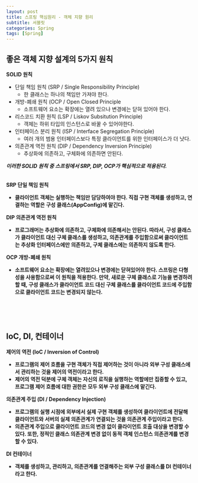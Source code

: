 ```yaml
---
layout: post
title: 스프링 핵심원리 - 객체 지향 원리
subtitle: 서블릿
categories: Spring
tags: [Spring]
---
```


## 좋은 객체 지향 설계의 5가지 원칙

**SOLID 원칙**
- 단일 책임 원칙 (SRP / Single Responsibility Principle)
  - 한 클래스는 하나의 책임만 가져야 한다.
- 개방-폐쇄 원칙 (OCP / Open Closed Principle
  - 소프트웨어 요소는 확장에는 열려 있으나 변경에는 닫혀 있어야 한다.
- 리스코드 치환 원칙 (LSP / Liskov Subsitution Principle)
  - 객체는 하위 타입의 인스턴스로 바꿀 수 있어야한다.
- 인터페이스 분리 원칙 (ISP / Interface Segregation Principle)
  - 여러 개의 범용 인터페이스보다 특정 클라이언트를 위한 인터페이스가 더 낫다.
- 의존관계 역전 원칙 (DIP / Dependency Inversion Principle)
  - 추상화에 의존하고, 구체화에 의존하면 안된다.

*<b>이러한 SOLID 원칙 중 스프링에서 SRP, DIP, OCP가 핵심적으로 적용된다.<b>*
<br><br>

**SRP 단일 책임 원칙**
- 클라이언트 객체는 실행하는 책임만 담당하여야 한다. 직접 구현 객체를 생성하고, 연결하는 역할은 구성 클래스(AppConfig)에 맡긴다.

**DIP 의존관계 역전 원칙**
- 프로그래머는 추상화에 의존하고, 구체화에 의존해서는 안된다. 따라서, 구성 클래스가 클라이언트 대신 구체 클래스를 생성하고, 의존관계를 주입함으로써 클라이언트는 추상화 인터페이스에만 의존하고, 구체 클래스에는 의존하지 않도록 한다.

**OCP 개방-폐쇄 원칙**
- 소프트웨어 요소는 확장에는 열려있으나 변경에는 닫혀있어야 한다. 스프링은 다형성을 사용함으로써 이 원칙을 적용한다. 만약, 새로운 구체 클래스로 기능을 변경하려 할 때, 구성 클래스가 클라이언트 코드 대신 구체 클래스를 클라이언트 코드에 주입함으로 클라이언트 코드는 변경되지 않는다.

<br><br><br>
## IoC, DI, 컨테이너

**제어의 역전 (IoC / Inversion of Control)**
- 프로그램의 제어 흐름을 구현 객체가 직접 제어하는 것이 아니라 외부 구성 클래스에서 관리하는 것을 제어의 역전이라고 한다.
- 제어의 역전 덕분에 구체 객체는 자신의 로직을 실행하는 역할에만 집중할 수 있고, 프로그램 제어 흐름에 대한 권한은 모두 외부 구성 클래스에 맡긴다.

**의존관계 주입 (DI / Dependency Injection)**
- 프로그램의 실행 시점에 외부에서 실제 구현 객체를 생성하여 클라이언트에 전달해 클라이언트와 서버의 실제 의존관계가 연결되는 것을 의존관계 주입이라고 한다.
- 의존관계 주입으로 클라이언트 코드의 변경 없이 클라이언트 호출 대상을 변경할 수 있다. 또한, 정적인 클래스 의존관계 변경 없이 동적 객체 인스턴스 의존관계를 변경할 수 있다.

**DI 컨테이너**
- 객체를 생성하고, 관리하고, 의존관계를 연결해주는 외부 구성 클래스를 DI 컨테이너라고 한다.
